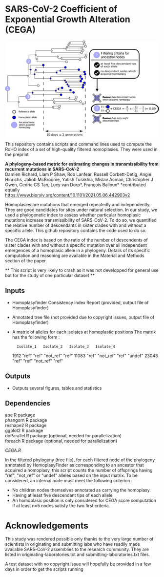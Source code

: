 # SARS-CoV-2 Coefficient of Exponential Growth Alteration (CEGA)

![schematics](https://github.com/DamienFr/CEGA/blob/main/fig_s5.png)

This repository contains scripts and command lines used to compute the RoHO index of a set of high-quality filtered homoplasies. They were used in the preprint 

**A phylogeny-based metric for estimating changes in transmissibility from recurrent mutations in SARS-CoV-2**  
Damien Richard, Liam P Shaw, Rob Lanfear, Russell Corbett-Detig, Angie Hinrichs, Jakob McBroome, Yatish Turakhia, Mislav Acman, Christopher J Owen, Cedric CS Tan, Lucy van Dorp*, François Balloux*
\*contributed equally   
https://www.biorxiv.org/content/10.1101/2021.05.06.442903v2

Homoplasies are mutations that emerged repeatedly and independently. They are good candidates for sites under natural selection. In our study, we used a phylogenetic index to assess whether particular homoplasic mutations increase transmissibility of SARS-CoV-2. To do so, we quantified the relative number of descendants in sister clades with and without a specific allele. This github repository contains the code used to do so.

The CEGA index is based on the ratio of the number of descendents of sister clades with and without a specific mutation over all independent emergences of a homoplasic allele in a phylogeny. Details of its specific computation and reasoning are available in the Material and Methods section of the paper.

** This script is very likely to crash as it was not developped for general use but for the study of one particular dataset **

## Inputs
- Homoplasyfinder Consistency Index Report (provided, output file of Homoplasyfinder)
- Annotated tree file (not provided due to copyright issues, output file of Homoplasyfinder)
- A matrix of alleles for each isolates at homoplastic positions
The matrix has the following form :

		Isolate_1	Isolate_2	Isolate_3	Isolate_4
	1912	"ref"	"ref"	"not_ref"	"ref"
	11083	"ref"	"not_ref"	"ref"	"undef"
	23043	"ref"	"ref"	"not_ref"	"ref"


## Outputs
- Outputs several figures, tables and statistics 

## Dependencies
ape R package  
phangorn R package  
reshape2 R package  
ggplot2 R package  
doParallel R package (optional, needed for parallelization)  
foreach R package (optional, needed for parallelization)  

*CEGA.R*

In the filtered phylogeny (tree file), for each filtered node of the phylogeny annotated by HomoplasyFinder as corresponding to an ancestor that acquired a homoplasy, this script counts the number of offsprings having "ref", "not_ref" or "undef" alleles based on the input matrix.
To be considered, an internal node must meet the following criterion :
* No children nodes themselves annotated as carrying the homoplasy.   
* Having at least five descendant tips of each allele    
* An homoplasic position is only considered for CEGA score computation if at least n=5 nodes satisfy the two first criteria.

# Acknowledgements

This study was rendered possible only thanks to the very large number of scientists in originating and submitting labs who have readily made available SARS-CoV-2 assemblies to the research community. They are listed in originating-laboratories.txt and submitting-laboratories.txt files.

A test dataset with no copyright issue will hopefully be provided in a few days in order to get the scripts running
